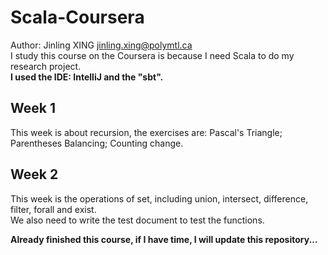 # Scala-Coursera
Author: Jinling XING jinling.xing@polymtl.ca <br>
I study this course on the Coursera is because I need Scala to do my research project. <br>
**I used the IDE: IntelliJ and the "sbt".**
## Week 1
This week is about recursion, the exercises are: Pascal's Triangle; Parentheses Balancing; Counting change.

## Week 2
This week is the operations of set, including union, intersect, difference, filter, forall and exist. <br>
We also need to write the test document to test the functions.

**Already finished this course, if I have time, I will update this repository...**
